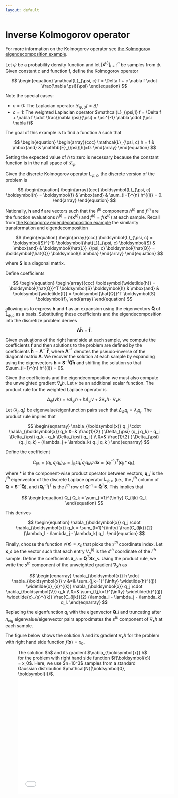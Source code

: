 ```yaml
---
layout: default
---
```


# Inverse Kolmogorov operator

For more information on the Kolmogorov operator see [the Kolmogorov eigendecomposition example](../Kolmogorov-eigendecomposition/description.md).

Let $\psi$ be a probability density function and let $\left[ \boldsymbol{x}^{(i)} \right]_{i=1}^{n}$ be samples from $\psi$. Given constant $c$ and function f, define the Kolmogorov operator

$$
\begin{equation}
  \mathcal{L}_{\psi, c} f = \Delta f + c \nabla f \cdot \frac{\nabla \psi}{\psi}
\end{equation}
$$

Note the special cases:
- $c=0$: The Laplacian operator $\mathcal{L}_{\psi,0} f = \Delta f$
- $c=1$: The weighted Laplacian operator $\mathcal{L}_{\psi,1} f = \Delta f + \nabla f \cdot \frac{\nabla \psi}{\psi} = \psi^{-1} \nabla \cdot (\psi \nabla f)$

The goal of this example is to find a function $h$ such that

$$
\begin{equation}
\begin{array}{ccc}
  \mathcal{L}_{\psi, c} h = f & \mbox{and} & \mathbb{E}_{\psi}[h]=0.
\end{array}
\end{equation}
$$

Setting the expected value of $h$ to zero is necessary because the constant function is in the null space of $\mathcal{L}_{\psi}$.

Given the discrete Kolmogorov operator $\boldsymbol{L}_{\psi, c}$, the discrete version of the problem is

$$
\begin{equation}
    \begin{array}{ccc}
       \boldsymbol{L}_{\psi, c} \boldsymbol{h} = \boldsymbol{f} & \mbox{and} & \sum_{i=1}^{n} h^{(i)} = 0.
    \end{array}
\end{equation}
$$

Nationally, $\boldsymbol{h}$ and $\boldsymbol{f}$ are vectors such that the $i^{th}$ components $h^{(i)}$ and $f^{(i)}$ are the function evaluations $h^{(i)} = h(\boldsymbol{x}^{(i)})$ and $f^{(i)} = f(\boldsymbol{x}^{(i)})$ at each sample. Recall from [the Kolmogorov eigendecomposition example](../Kolmogorov-eigendecomposition/description.md) the similarity transformation and eigendecomposition

$$
\begin{equation}
    \begin{array}{ccc}
        \boldsymbol{L}_{\psi, c} = \boldsymbol{S}^{-1} \boldsymbol{\hat{L}}_{\psi, c} \boldsymbol{S} & \mbox{and} & \boldsymbol{\hat{L}}_{\psi, c} \boldsymbol{\hat{Q}} = \boldsymbol{\hat{Q}} \boldsymbol{\Lambda}
    \end{array}
\end{equation}
$$

where $\boldsymbol{S}$ is a diagonal matrix.

Define coefficients

$$
\begin{equation}
    \begin{array}{ccc}
        \boldsymbol{\widetilde{h}} = \boldsymbol{\hat{Q}}^T \boldsymbol{S} \boldsymbol{h} & \mbox{and} & \boldsymbol{\widetilde{f}} = \boldsymbol{\hat{Q}}^T \boldsymbol{S} \boldsymbol{f},
    \end{array}
\end{equation}
$$

allowing us to express $\boldsymbol{h}$ and $\boldsymbol{f}$ as an expansion using the eigenvectors $\boldsymbol{\hat{Q}}$ of $\boldsymbol{\hat{L}}_{\psi, c}$ as a basis. Substituting these coefficients and the eigendecomposition into the discretize problem derives

$$
\begin{equation}
    \boldsymbol{\Lambda} \boldsymbol{\widetilde{h}} = \boldsymbol{\widetilde{f}}.
\end{equation}
$$

Given evaluations of the right hand side at each sample, we compute the coefficients $\boldsymbol{\widetilde{f}}$ and then solutions to the problem are defined by the coefficients $\boldsymbol{\widetilde{h}} = \boldsymbol{\Lambda}^{-\dagger} \boldsymbol{\widetilde{f}}$, where $\boldsymbol{\Lambda}^{-\dagger}$ denotes the pseudo-inverse of the diagonal matrix $\boldsymbol{\Lambda}$. We recover the solution at each sample by expanding using the eigenvectors $\boldsymbol{h} = \boldsymbol{S}^{-1} \boldsymbol{\hat{Q}} \boldsymbol{\widetilde{h}}$ and shifting the solution so that $\sum_{i=1}^{n} h^{(i)} = 0$.

Given the coefficients and the eigendecomposition we must also compute the unweighted gradient $\nabla_{\boldsymbol{x}} h$. Let $v$ be an additional scalar function. The product rule for the weighted Laplace operator is

$$
\begin{equation}
    \Delta_{\psi} (v h) = v \Delta_{\psi} h + h \Delta_{\psi} v + 2 \nabla_{\boldsymbol{x}} h \cdot \nabla_{\boldsymbol{x}} v.
\end{equation}
$$

Let $(\lambda_j, q_j)$ be eigenvalue/eigenfunction pairs such that $\Delta_{\psi} q_j = \lambda_j q_j$. The product rule implies that

$$
\begin{eqnarray}
    \nabla_{\boldsymbol{x}} q_j \cdot \nabla_{\boldsymbol{x}} q_k &=& \frac{1}{2} ( \Delta_{\psi} (q_j q_k) - q_j \Delta_{\psi} q_k - q_k \Delta_{\psi} q_j ) \\
    &=& \frac{1}{2} ( \Delta_{\psi} (q_j q_k) - (\lambda_j + \lambda_k) q_j q_k )
\end{eqnarray}
$$

Define the coefficient

$$
\begin{equation}
    C_{ljk} = \langle q_l, q_j q_k \rangle_{\psi} = \int_{\mathbb{R}^{2}} q_l^{\prime} q_j q_k \psi \, d\boldsymbol{x} \approx (\boldsymbol{q}_l^{-1})^T (\boldsymbol{q}_j * \boldsymbol{q}_k),
\end{equation}
$$

where $*$ is the component-wise product operator between vectors, $\boldsymbol{q}\_{j}$ is the $j^{th}$ eigenvector of the discrete Laplace operator $\boldsymbol{L}_{\psi, c}$ (i.e., the $j^{th}$ column of $\boldsymbol{Q} = \boldsymbol{S}^{-1} \boldsymbol{\hat{Q}}$), and $(\boldsymbol{Q}_l^{-1})^T$ is the $l^{th}$ row of $\boldsymbol{Q}^{-1} = \boldsymbol{\hat{Q}}^T \boldsymbol{S}$. This implies that

$$
\begin{equation}
    Q_j Q_k = \sum_{i=1}^{\infty} C_{ljk} Q_l.
\end{equation}
$$

This derives

$$
\begin{equation}
    \nabla_{\boldsymbol{x}} q_j \cdot \nabla_{\boldsymbol{x}} q_k = \sum_{l=1}^{\infty} \frac{C_{ljk}}{2} (\lambda_l - \lambda_j - \lambda_k) q_l.
\end{equation}
$$

Finally, choose the function $v(\boldsymbol{x}) = x_s$ that picks the $s^{th}$ coordinate index. Let $\boldsymbol{x}\_s$ be the vector such that each entry $V_s^{(i)}$ is the $s^{th}$ coordinate of the $i^{th}$ sample. Define the coefficients $\boldsymbol{\widetilde{x}}\_s = \boldsymbol{\hat{Q}}^T \boldsymbol{S} \boldsymbol{x}\_s$. Using the product rule, we write the $s^{th}$ component of the unweighted gradient $\nabla_{\boldsymbol{x}} h$ as

$$
\begin{eqnarray}
    \nabla_{\boldsymbol{x}} h \cdot \nabla_{\boldsymbol{x}} v &=& \sum_{j,k=1}^{\infty} \widetilde{h}^{(j)} \widetilde{x}_{s}^{(k)} \nabla_{\boldsymbol{x}} q_j \cdot \nabla_{\boldsymbol{V}} q_k \\
    &=& \sum_{l,j,k=1}^{\infty} \widetilde{h}^{(j)} \widetilde{x}_{s}^{(k)} \frac{C_{ljk}}{2} (\lambda_l - \lambda_j - \lambda_k) q_l.
\end{eqnarray}
$$

Replacing the eigenfunction $q_l$ with the eigenvector $\boldsymbol{Q}\_l$ and truncating after $n_{eig}$ eigenvalue/eigenvector pairs approximates the $s^{th}$ component of $\nabla_{\boldsymbol{x}} h$ at each sample.

The figure below shows the solution $h$ and its gradient $\nabla_{\boldsymbol{x}} h$ for the problem with right hand side function $f(\boldsymbol{x}) = x_0$.

<figure>
<figcaption>The solution $h$ and its gradient $\nabla_{\boldsymbol{x}} h$ for the problem with right hand side function $f(\boldsymbol{x}) = x_0$. Here, we use $n=10^3$ samples from a standard Gaussian distribution $\mathcal{N}(\boldsymbol{0}, \boldsymbol{I})$.</figcaption>
<embed src="figures/Kolmogorov_inverse.pdf" width="500" height="375"
type="application/pdf">
</figure>
